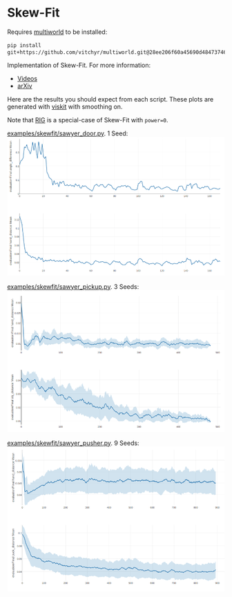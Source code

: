 # Skew-Fit
Requires [multiworld](https://github.com/vitchyr/multiworld) to be installed:
```
pip install git+https://github.com/vitchyr/multiworld.git@28ee206f60a45690d484737466b558abdef191ea
```

Implementation of Skew-Fit. For more information:
 - [Videos](https://sites.google.com/view/skew-fit)
 - [arXiv](https://arxiv.org/abs/1903.03698)
 
Here are the results you should expect from each script.
These plots are generated with [viskit](https://github.com/vitchyr/viskit) 
with smoothing on.

Note that [RIG](RIG.md) is a special-case of Skew-Fit with `power=0`.


[examples/skewfit/sawyer_door.py](examples/skewfit/sawyer_door.py). 1 Seed:
![Skew-Fit Sawyer Door results](images/skewfit_door.png)

[examples/skewfit/sawyer_pickup.py](examples/skewfit/sawyer_pickup.py). 3 Seeds:
![Skew-Fit Sawyer Pickup results](images/skewfit_pickup.png)

[examples/skewfit/sawyer_pusher.py](examples/skewfit/sawyer_pusher.py). 9 Seeds:
![Skew-Fit Sawyer Pusher results](images/skewfit_pusher.png)
